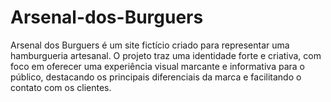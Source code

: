 # Arsenal-dos-Burguers
Arsenal dos Burguers é um site fictício criado para representar uma hamburgueria artesanal. O projeto traz uma identidade forte e criativa, com foco em oferecer uma experiência visual marcante e informativa para o público, destacando os principais diferenciais da marca e facilitando o contato com os clientes.
